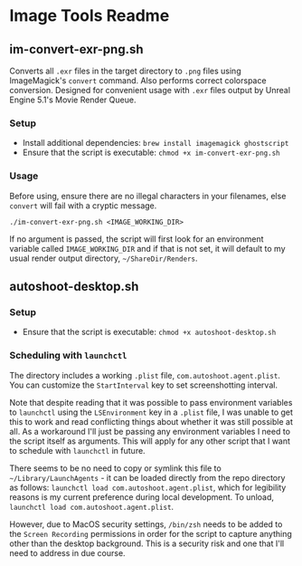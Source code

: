 # Image Tools Readme

## im-convert-exr-png.sh

Converts all `.exr` files in the target directory to `.png` files using ImageMagick's `convert` command.  Also performs correct colorspace conversion.  Designed for convenient usage with `.exr` files output by Unreal Engine 5.1's Movie Render Queue.

### Setup

- Install additional dependencies: `brew install imagemagick ghostscript`
- Ensure that the script is executable: `chmod +x im-convert-exr-png.sh`

### Usage

Before using, ensure there are no illegal characters in your filenames, else `convert` will fail with a cryptic message.

`./im-convert-exr-png.sh <IMAGE_WORKING_DIR>`

If no argument is passed, the script will first look for an environment variable called `IMAGE_WORKING_DIR` and if that is not set, it will default to my usual render output directory, `~/ShareDir/Renders`.

## autoshoot-desktop.sh

### Setup

- Ensure that the script is executable: `chmod +x autoshoot-desktop.sh`

### Scheduling with `launchctl`

The directory includes a working `.plist` file, `com.autoshoot.agent.plist`.  You can customize the `StartInterval` key to set screenshotting interval.

Note that despite reading that it was possible to pass environment variables to `launchctl` using the `LSEnvironment` key in a `.plist` file, I was unable to get this to work and read conflicting things about whether it was still possible at all.  As a workaround I'll just be passing any environment variables I need to the script itself as arguments.  This will apply for any other script that I want to schedule with `launchctl` in future.

There seems to be no need to copy or symlink this file to `~/Library/LaunchAgents` - it can be loaded directly from the repo directory as follows: `launchctl load com.autoshoot.agent.plist`, which for legibility reasons is my current preference during local development.  To unload, `launchctl load com.autoshoot.agent.plist`.

However, due to MacOS security settings, `/bin/zsh` needs to be added to the `Screen Recording` permissions in order for the script to capture anything other than the desktop background.  This is a security risk and one that I'll need to address in due course.
